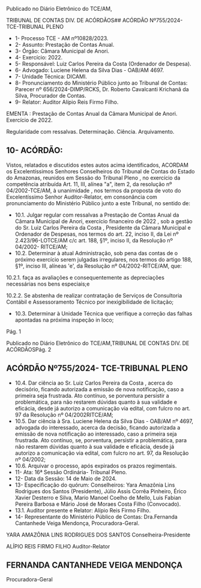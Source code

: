 Publicado  no  Diário  Eletrônico do TCE/AM,

TRIBUNAL DE CONTAS DIV. DE ACÓRDÃOS## ACÓRDÃO Nº755/2024- TCE-TRIBUNAL PLENO

- 1- Processo TCE - AM nº10828/2023.
- 2- Assunto: Prestação de Contas Anual.
- 3- Órgão: Câmara Municipal de Anori.
- 4- Exercício: 2022.
- 5- Responsável: Luiz Carlos Pereira da Costa (Ordenador de Despesa).
- 6- Advogado: Luciene Helena da Silva Dias - OAB/AM 4697.
- 7- Unidade Técnica: DICAMI.
- 8- Pronunciamento  do  Ministério  Público  junto  ao  Tribunal  de  Contas: Parecer  nº 656/2024-DIMP/RCKS,  Dr.  Roberto  Cavalcanti  Krichanã  da  Silva,  Procurador  de Contas.
- 9- Relator: Auditor Alípio Reis Firmo Filho.

EMENTA :  Prestação  de  Contas  Anual  da  Câmara Municipal de Anori. Exercício de 2022.

Regularidade com ressalvas. Determinação. Ciência. Arquivamento.

## 10-  ACÓRDÃO:

Vistos, relatados e discutidos estes autos acima identificados, ACORDAM os Excelentíssimos Senhores Conselheiros do Tribunal de Contas do Estado do Amazonas, reunidos em Sessão do Tribunal Pleno , no exercício da competência atribuída Art. 11, III, alínea  "a",  item  2,  da  resolução  nº  04/2002-TCE/AM, à  unanimidade , nos  termos  da proposta  de  voto  do  Excelentíssimo  Senhor  Auditor-Relator, em  consonância com pronunciamento do Ministério Público junto a este Tribunal, no sentido de:

- 10.1. Julgar  regular  com  ressalvas a  Prestação  de  Contas  Anual  da Câmara  Municipal  de  Anori, exercício  financeiro  de  2022 , sob  a gestão  do Sr.  Luiz  Carlos  Pereira  da  Costa ,  Presidente  da  Câmara Municipal e Ordenador de Despesas, nos termos do art. 22, inciso II, da Lei nº 2.423/96-LOTCE/AM c/c art. 188, §1º, inciso II, da Resolução nº 04/2002- RITCE/AM;
- 10.2. Determinar à  atual  Administração,  sob  pena  das  contas  de  o  próximo exercício  serem  julgadas  irregulares,  nos  termos  do  artigo  188,  §1º, inciso III, alíneas 'e', da Resolução nº 04/2002-RITCE/AM, que:

10.2.1. faça as avaliações e consequentemente as depreciações necessárias nos bens especiais;e

10.2.2. Se  abstenha  de  realizar contratação  de  Serviços  de Consultoria Contábil e Assessoramento Técnico por inexigibilidade de licitação;

- 10.3. Determinar à  Unidade  Técnica  que  verifique  a  correção  das  falhas apontadas na próxima inspeção in loco;

Pág. 1

Publicado  no  Diário  Eletrônico do TCE/AM,TRIBUNAL DE CONTAS DIV. DE ACÓRDÃOSPág. 2

## ACÓRDÃO Nº755/2024- TCE-TRIBUNAL PLENO

- 10.4. Dar ciência ao Sr. Luiz Carlos Pereira da Costa , acerca do decisório, ficando autorizada a emissão de nova notificação, caso a primeira seja frustrada. Ato contínuo, se porventura persistir a problemática, para não restarem dúvidas quanto à sua validade e eficácia, desde já autorizo a comunicação via edital, com fulcro no art. 97 da Resolução nº 04/2002RITCE/AM;
- 10.5. Dar ciência à Sra. Luciene Helena da Silva Dias - OAB/AM nº 4697, advogada  do  interessado,  acerca  da  decisão,  ficando  autorizada  a emissão  de  nova  notificação  ao  interessado,  caso  a  primeira  seja frustrada.  Ato  contínuo,  se,  porventura,  persistir  a  problemática,  para não  restarem  dúvidas  quanto  à  sua  validade  e  eficácia,  desde  já autorizo a comunicação via edital, com fulcro no art. 97, da Resolução nº 04/2002;
- 10.6. Arquivar o processo, após expirados os prazos regimentais.
- 11-  Ata: 16ª Sessão Ordinária- Tribunal Pleno.
- 12-  Data da Sessão: 14 de Maio de 2024.
- 13-  Especificação  do  quórum: Conselheiros:  Yara  Amazônia  Lins  Rodrigues  dos Santos (Presidente), Júlio Assis Corrêa Pinheiro, Érico Xavier Desterro e Silva, Mario Manoel Coelho de Mello, Luis Fabian Pereira Barbosa e Mário José de Moraes Costa Filho (Convocado).
- 13.1. Auditor presente e Relator: Alípio Reis Firmo Filho.
- 14-  Representante do Ministério Público de Contas: Dra.Fernanda Cantanhede Veiga Mendonça, Procuradora-Geral.

YARA AMAZÔNIA LINS RODRIGUES DOS SANTOS Conselheira-Presidente

ALÍPIO REIS FIRMO FILHO Auditor-Relator

## FERNANDA CANTANHEDE VEIGA MENDONÇA

Procuradora-Geral